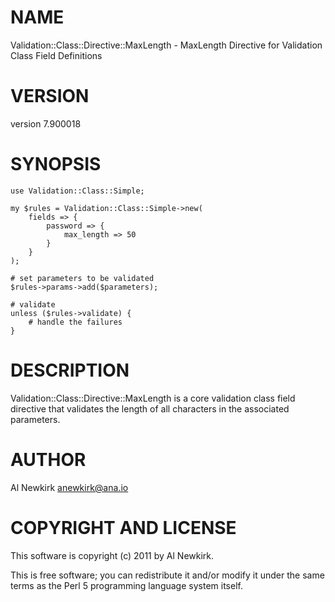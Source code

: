 # NAME

Validation::Class::Directive::MaxLength - MaxLength Directive for Validation Class Field Definitions

# VERSION

version 7.900018

# SYNOPSIS

    use Validation::Class::Simple;

    my $rules = Validation::Class::Simple->new(
        fields => {
            password => {
                max_length => 50
            }
        }
    );

    # set parameters to be validated
    $rules->params->add($parameters);

    # validate
    unless ($rules->validate) {
        # handle the failures
    }

# DESCRIPTION

Validation::Class::Directive::MaxLength is a core validation class field
directive that validates the length of all characters in the associated
parameters.

# AUTHOR

Al Newkirk <anewkirk@ana.io>

# COPYRIGHT AND LICENSE

This software is copyright (c) 2011 by Al Newkirk.

This is free software; you can redistribute it and/or modify it under
the same terms as the Perl 5 programming language system itself.
